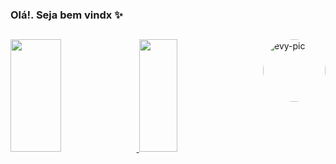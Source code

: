 ### Olá!. Seja bem vindx ✨
##

<!--
**Evelyndapaz/Evelyndapaz** is a ✨ _special_ ✨ repository because its `README.md` (this file) appears on your GitHub profile.

Here are some ideas to get you started:

- 🔭 I’m currently working on ...
- 🌱 I’m currently learning ...
- 👯 I’m looking to collaborate on ...
- 🤔 I’m looking for help with ...
- 💬 Ask me about ...
- 📫 How to reach me: ...
- 😄 Pronouns: ...
- ⚡ Fun fact: ...
-->

  <div>
  <img align="right" alt="evy-pic" height="100" style="border-radius:50px;" src="https://cdn.discordapp.com/attachments/998087456501006359/998098966086430761/myavatar.png">
  </div>
  <div align="display: block">
  <a href="https://github.com/Evelyndapaz">
  <img height="180em" width="40%" src="https://github-readme-stats.vercel.app/api?username=Evelyndapaz&show_icons=true&theme=dracula&include_all_commits=true&count_private=true"/>
  <img height="180em" width="35%" src="https://github-readme-stats.vercel.app/api/top-langs/?username=Evelyndapaz&layout=compact&langs_count=7&theme=dracula"/>
</div>

  
  
  
 
